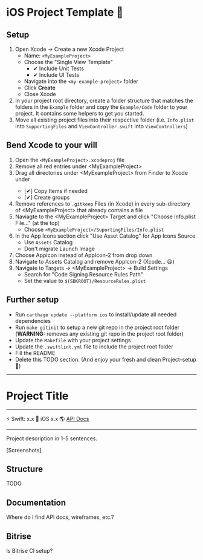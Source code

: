 # iOS Project Template 📱

## Setup

1. Open Xcode -> Create a new Xcode Project
	* Name: `<MyExampleProject>`
	* Choose the "Single View Template"
		* ✔ Include Unit Tests
		* ✔ Include UI Tests
	* Navigate into the `<my-example-project>` folder
	* Click **Create**
	* Close Xcode
1. In your project root directory, create a folder structure that matches the folders in the `Example` folder and copy the `Example/Code` folder to your project. It contains some helpers to get you started.
1. Move all existing project files into their respective folder (i.e. `Info.plist` into `SupportingFiles` and `ViewController.swift` into `ViewControllers`)

## Bend Xcode to your will

1. Open the `<MyExampleProject>.xcodeproj` file
2. Remove all red entries under \<MyExampleProject>
3. Drag all directories under \<MyExampleProject> from Finder to Xcode under <MyExampleProject>
	* [✔] Copy Items if needed
	* [✔] Create groups
4. Remove references to `.gitkeep` Files (in Xcode) in every sub-directory of \<MyExampleProject> that already contains a file
5. Naviagte to the \<MyExampleProject> Target and click "Choose Info.plist File..." (at the top)
	* Choose `<MyExampleProject>/SuportingFiles/Info.plist`
6. In the App Icons section click "Use Asset Catalog" for App Icons Source
	* Use `Assets` Catalog
	* Don't migrate Launch Image
7. Choose AppIcon instead of AppIcon-2 from drop down
8. Navigate to Assets Catalog and remove AppIcon-2 (Xcode... 😫)
9. Navigate to Targets -> \<MyExampleProject> -> Build Settings
	- Search for "Code Signing Resource Rules Path"
	- Set the value to `$(SDKROOT)/ResourceRules.plist`

## Further setup
* Run `carthage update --platform ios` to install/update all needed dependencies
* Run `make gitinit` to setup a new git repo in the project root folder (**WARNING:** removes any existing git repo in the project root folder)
* Update the `Makefile` with your project settings
* Update the `.swiftlint.yml` file to include the project root folder 
* Fill the README
* Delete this TODO section. (And enjoy your fresh and clean Project-setup 🙌)

--------


# Project Title

---

⚡️ Swift: x.x 📱 iOS x.x 🌎 [API Docs](http://linktoswaggerdocs)

---

Project description in 1-5 sentences.

[Screenshots]

## Structure

TODO

## Documentation

Where do I find API docs, wireframes, etc.?

## Bitrise

Is Bitrise CI setup?